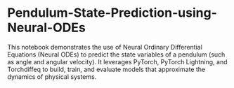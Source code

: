 # Pendulum-State-Prediction-using-Neural-ODEs
This notebook demonstrates the use of Neural Ordinary Differential Equations (Neural ODEs) to predict the state variables of a pendulum (such as angle and angular velocity). It leverages PyTorch, PyTorch Lightning, and Torchdiffeq to build, train, and evaluate models that approximate the dynamics of physical systems.
